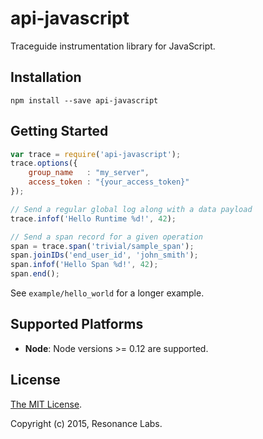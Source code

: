 # api-javascript

Traceguide instrumentation library for JavaScript.

## Installation

```
npm install --save api-javascript
```

## Getting Started

```javascript
var trace = require('api-javascript');
trace.options({
    group_name   : "my_server",
    access_token : "{your_access_token}"
});

// Send a regular global log along with a data payload
trace.infof('Hello Runtime %d!', 42);

// Send a span record for a given operation
span = trace.span('trivial/sample_span');
span.joinIDs('end_user_id', 'john_smith');
span.infof('Hello Span %d!', 42);
span.end();
```

See `example/hello_world` for a longer example.

## Supported Platforms

* **Node**: Node versions >= 0.12 are supported.

## License

[The MIT License](LICENSE).

Copyright (c) 2015, Resonance Labs.
